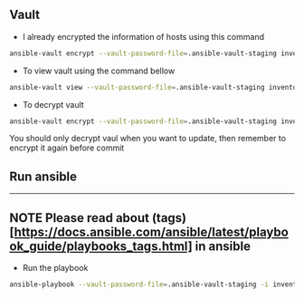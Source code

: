 ## Vault 
- I already encrypted the information of hosts using this command 
``` sh
ansible-vault encrypt --vault-password-file=.ansible-vault-staging inventory/staging/host_vars/*
```

- To view vault using the command bellow
``` sh
ansible-vault view --vault-password-file=.ansible-vault-staging inventory/staging/host_vars/node-db-01.yml
```

- To decrypt vault 
``` sh
ansible-vault encrypt --vault-password-file=.ansible-vault-staging inventory/staging/host_vars/*
```
You should only decrypt vaul when you want to update, then remember to encrypt it again before commit

## Run ansible 
---
**NOTE**
Please read about (tags)[https://docs.ansible.com/ansible/latest/playbook_guide/playbooks_tags.html] in ansible
---

- Run the playbook
``` sh
ansible-playbook --vault-password-file=.ansible-vault-staging -i inventory/staging/hosts.yml playbooks/install-postgresql-cluster.yml --tags=rc_all
```

